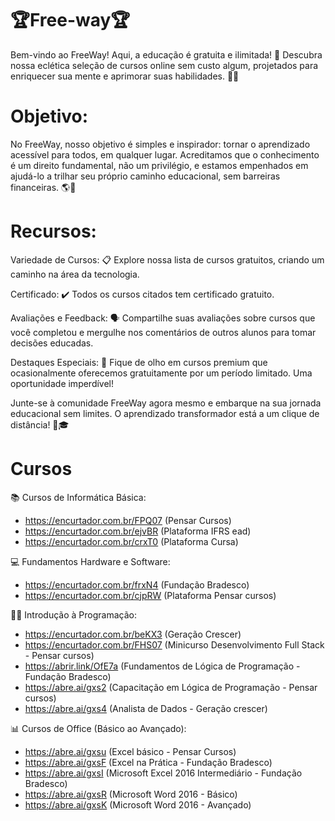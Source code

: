 # 🏆Free-way🏆
Bem-vindo ao FreeWay! Aqui, a educação é gratuita e ilimitada! 🌟 Descubra nossa eclética seleção de cursos online sem custo algum, projetados para enriquecer sua mente e aprimorar suas habilidades. 🧠💪


# Objetivo:
No FreeWay, nosso objetivo é simples e inspirador: tornar o aprendizado acessível para todos, em qualquer lugar. Acreditamos que o conhecimento é um direito fundamental, não um privilégio, e estamos empenhados em ajudá-lo a trilhar seu próprio caminho educacional, sem barreiras financeiras. 🌎📖


# Recursos:

Variedade de Cursos: 📋 Explore nossa lista de cursos gratuitos, criando um caminho na área da tecnologia.

Certificado: ✔️ Todos os cursos citados tem certificado gratuito.

Avaliações e Feedback: 🗣️ Compartilhe suas avaliações sobre cursos que você completou e mergulhe nos comentários de outros alunos para tomar decisões educadas.

Destaques Especiais: 🌟 Fique de olho em cursos premium que ocasionalmente oferecemos gratuitamente por um período limitado. Uma oportunidade imperdível!

Junte-se à comunidade FreeWay agora mesmo e embarque na sua jornada educacional sem limites. O aprendizado transformador está a um clique de distância! 🚀🎓


# Cursos


📚 Cursos de Informática Básica:
- https://encurtador.com.br/FPQ07 (Pensar Cursos)
- https://encurtador.com.br/ejvBR (Plataforma IFRS ead)
- https://encurtador.com.br/crxT0 (Plataforma Cursa)

💻 Fundamentos Hardware e Software:
- https://encurtador.com.br/frxN4 (Fundação Bradesco)
- https://encurtador.com.br/cjpRW (Plataforma Pensar cursos)

👨‍💻 Introdução à Programação:
- https://encurtador.com.br/beKX3 (Geração Crescer)
- https://encurtador.com.br/FHS07 (Minicurso Desenvolvimento Full Stack - Pensar cursos)
- https://abrir.link/OfE7a (Fundamentos de Lógica de Programação - Fundação Bradesco)
- https://abre.ai/gxs2 (Capacitação em Lógica de Programação - Pensar cursos)
- https://abre.ai/gxs4 (Analista de Dados - Geração crescer)

📊 Cursos de Office (Básico ao Avançado):
- https://abre.ai/gxsu (Excel básico - Pensar Cursos)
- https://abre.ai/gxsF (Excel na Prática - Fundação Bradesco)
- https://abre.ai/gxsI (Microsoft Excel 2016 Intermediário - Fundação Bradesco)
- https://abre.ai/gxsR (Microsoft Word 2016 - Básico)
- https://abre.ai/gxsK (Microsoft Word 2016 - Avançado)

